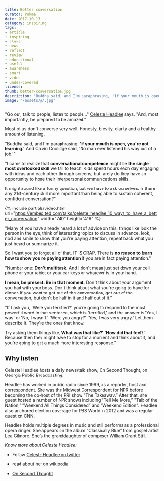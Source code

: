 ```yaml
---
title: Better conversation
curator: rokma
date: 2017-10-13
category: inspiring
tags:
- article
- inspiring
- clever
- news
- reflect
- review
- educational
- useful
- awareness
- smart
- video
- under-covered
license:
thumb: better-conversation.jpg
description: "Buddha said, and I'm paraphrasing, 'If your mouth is open, you're not learning'. And Calvin Coolidge said 'No man ever listened his way out of a job'. I came to realise that conversational competence might be the single most overlooked skill we fail to teach. Kids spend hours each day engaging with ideas and each other through screens, but rarely do they have an opportunity to hone their interpersonal communications skills."
image: "/assets/p/.jpg"
---
```


"Go out, talk to people, listen to people..." [Celeste Headlee](https://www.ted.com/search?q=Celeste+Headlee) says. "And, most importantly, be prepared to be amazed."

Most of us don't converse very well. Honesty, brevity, clarity and a healthy amount of listening.

"Buddha said, and I'm paraphrasing, **'If your mouth is open, you're not learning.'** And Calvin Coolidge said, 'No man ever listened his way out of a job.'"

"I came to realize that **conversational competence** might be **the single most overlooked skill** we fail to teach. Kids spend hours each day engaging with ideas and each other through screens, but rarely do they have an opportunity to hone their interpersonal communications skills.

It might sound like a funny question, but we have to ask ourselves: Is there any 21st-century skill more important than being able to sustain coherent, confident conversation?"

{% include partials/video.html url="https://embed.ted.com/talks/celeste_headlee_10_ways_to_have_a_better_conversation" width="740" height="416" %}


"Many of you have already heard a lot of advice on this, things like look the person in the eye, think of interesting topics to discuss in advance, look, nod and smile to show that you're paying attention, repeat back what you just heard or summarize it.

So I want you to forget all of that. IT IS CRAP. There is **no reason to learn how to show you're paying attention** if you are in fact paying attention."

"Number one: **Don't multitask.** And I don't mean just set down your cell phone or your tablet or your car keys or whatever is in your hand.

**I mean, be present. Be in that moment.** Don't think about your argument you had with your boss. Don't think about what you're going to have for dinner. If you want to get out of the conversation, get out of the conversation, but don't be half in it and half out of it."

"If I ask you, 'Were you terrified?' you're going to respond to the most powerful word in that sentence, which is 'terrified,' and the answer is 'Yes, I was' or 'No, I wasn't.' 'Were you angry?' 'Yes, I was very angry.' Let them describe it. They're the ones that know.

Try asking them things like, **What was that like?'** **'How did that feel?'** Because then they might have to stop for a moment and think about it, and you're going to get a much more interesting response."

## Why listen

Celeste Headlee hosts a daily news/talk show, On Second Thought, on Georgia Public Broadcasting.

Headlee has worked in public radio since 1999, as a reporter, host and correspondent. She was the Midwest Correspondent for NPR before becoming the co-host of the PRI show "The Takeaway.” After that, she guest hosted a number of NPR shows including "Tell Me More,” "Talk of the Nation,” "Weekend All Things Considered” and "Weekend Edition". Headlee also anchored election coverage for PBS World in 2012 and was a regular guest on CNN.

Headlee holds multiple degrees in music and still performs as a professional opera singer. She appears on the album “Classically Blue” from gospel artist Lea Gilmore. She's the granddaughter of composer William Grant Still.

_Know more about Celeste Headlee:_

- Follow [Celeste Headlee on twitter](http://twitter.com/celesteheadlee)

- read about her on [wikipedia](https://en.wikipedia.org/wiki/Celeste_Headlee)

- [On Second Thought](http://www.gpb.org/on-second-thought)
